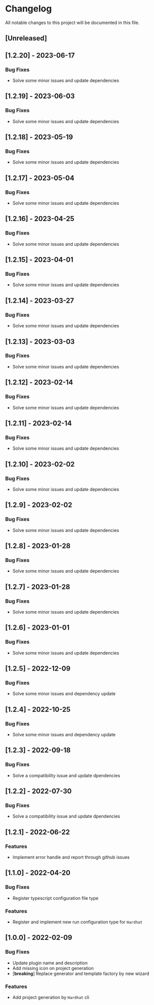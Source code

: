 # Changelog

All notable changes to this project will be documented in this file.

## [Unreleased]
## [1.2.20] - 2023-06-17

### Bug Fixes

- Solve some minor issues and update dependencies

## [1.2.19] - 2023-06-03

### Bug Fixes

- Solve some minor issues and update dependencies

## [1.2.18] - 2023-05-19

### Bug Fixes

- Solve some minor issues and update dependencies

## [1.2.17] - 2023-05-04

### Bug Fixes

- Solve some minor issues and update dependencies

## [1.2.16] - 2023-04-25

### Bug Fixes

- Solve some minor issues and update dependencies

## [1.2.15] - 2023-04-01

### Bug Fixes

- Solve some minor issues and update dependencies

## [1.2.14] - 2023-03-27

### Bug Fixes

- Solve some minor issues and update dependencies

## [1.2.13] - 2023-03-03

### Bug Fixes

- Solve some minor issues and update dependencies

## [1.2.12] - 2023-02-14

### Bug Fixes

- Solve some minor issues and update dependencies

## [1.2.11] - 2023-02-14

### Bug Fixes

- Solve some minor issues and update dependencies

## [1.2.10] - 2023-02-02

### Bug Fixes

- Solve some minor issues and update dependencies

## [1.2.9] - 2023-02-02

### Bug Fixes

- Solve some minor issues and update dependencies

## [1.2.8] - 2023-01-28

### Bug Fixes

- Solve some minor issues and update dependencies

## [1.2.7] - 2023-01-28

### Bug Fixes

- Solve some minor issues and update dependencies

## [1.2.6] - 2023-01-01

### Bug Fixes

- Solve some minor issues and update dependencies

## [1.2.5] - 2022-12-09

### Bug Fixes

- Solve some minor issues and dependency update

## [1.2.4] - 2022-10-25

### Bug Fixes

- Solve some minor issues and dependency update

## [1.2.3] - 2022-09-18

### Bug Fixes

- Solve a compatibility issue and update dpendencies

## [1.2.2] - 2022-07-30

### Bug Fixes

- Solve a compatibility issue and update dpendencies

## [1.2.1] - 2022-06-22

### Features

- Implement error handle and report through github issues

## [1.1.0] - 2022-04-20

### Bug Fixes

- Register typescript configuration file type

### Features

- Register and implement new run configuration type for `Hardhat`

## [1.0.0] - 2022-02-09

### Bug Fixes

- Update plugin name and description
- Add missing icon on project generation
- [**breaking**] Replace generator and template factory by new wizard

### Features

- Add project generation by `Hardhat` cli

<!-- generated by git-cliff -->
